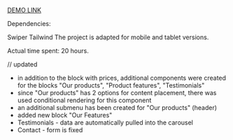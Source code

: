 [DEMO LINK](https://voronevska.github.io/wanderlust_adventures/)

Dependencies:

Swiper
Tailwind
The project is adapted for mobile and tablet versions.

Actual time spent: 20 hours.

// updated
- in addition to the block with prices, additional components were created for the blocks "Our products", "Product features", "Testimonials"
- since "Our products" has 2 options for content placement, there was used conditional rendering for this component
- an additional submenu has been created for "Our products" (header)
- added new block "Our Features"
- Testimonials - data are automatically pulled into the carousel
- Contact - form is fixed